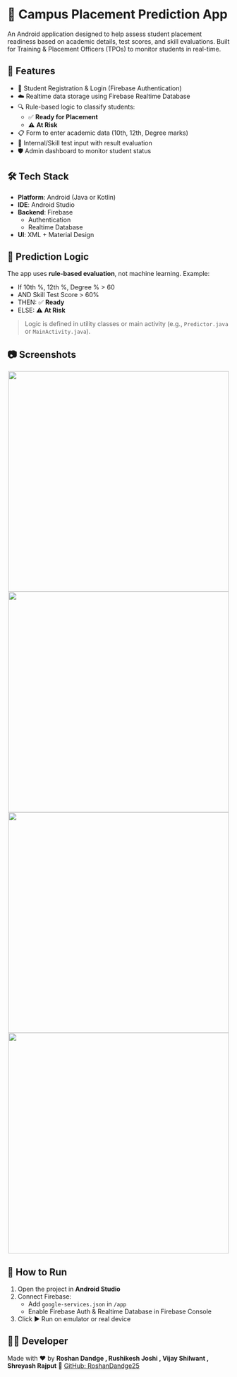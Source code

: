 # 📱 Campus Placement Prediction App

An Android application designed to help assess student placement readiness based on academic details, test scores, and skill evaluations. Built for Training & Placement Officers (TPOs) to monitor students in real-time.

## 🚀 Features

- 👤 Student Registration & Login (Firebase Authentication)
- ☁️ Realtime data storage using Firebase Realtime Database
- 🔍 Rule-based logic to classify students:
  - ✅ **Ready for Placement**
  - ⚠️ **At Risk**
- 📋 Form to enter academic data (10th, 12th, Degree marks)
- 📝 Internal/Skill test input with result evaluation
- 🛡️ Admin dashboard to monitor student status

## 🛠️ Tech Stack

- **Platform**: Android (Java or Kotlin)
- **IDE**: Android Studio
- **Backend**: Firebase
  - Authentication
  - Realtime Database
- **UI**: XML + Material Design

## 🧠 Prediction Logic

The app uses **rule-based evaluation**, not machine learning. Example:

- If 10th %, 12th %, Degree % > 60  
- AND Skill Test Score > 60%  
- THEN: ✅ **Ready**  
- ELSE: ⚠️ **At Risk**

> Logic is defined in utility classes or main activity (e.g., `Predictor.java` or `MainActivity.java`).


## 📷 Screenshots

<p align="center">
  <img src="https://github.com/user-attachments/assets/4ecde303-6114-4853-aae2-8240544d8ffd" width="500" height="500" />
  <img src="https://github.com/user-attachments/assets/96affdd8-2f99-4e7d-8b78-689cf5408b4f" width="500" height="500" />
  <img src="https://github.com/user-attachments/assets/efd0bac6-80ef-49dd-b34e-75b7966a6604" width="500" height="500" />
  <img src="https://github.com/user-attachments/assets/bf849216-862d-4b7e-954d-4a9ccc1454b2" width="500" height="500" />
</p>

## 🔧 How to Run

1. Open the project in **Android Studio**
2. Connect Firebase:
   - Add `google-services.json` in `/app`
   - Enable Firebase Auth & Realtime Database in Firebase Console
3. Click ▶️ Run on emulator or real device

## 🧑‍💻 Developer

Made with ❤️ by **Roshan Dandge , Rushikesh Joshi , Vijay Shilwant , Shreyash Rajput** 
🔗 [GitHub: RoshanDandge25](https://github.com/RoshanDandge25)


